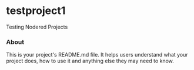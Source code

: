 testproject1
============

Testing Nodered Projects

### About

This is your project's README.md file. It helps users understand what your
project does, how to use it and anything else they may need to know.